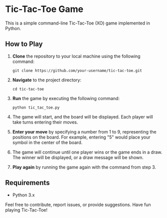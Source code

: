# Tic-Tac-Toe Game

This is a simple command-line Tic-Tac-Toe (XO) game implemented in Python.

## How to Play

1. **Clone** the repository to your local machine using the following command:
   ```
   git clone https://github.com/your-username/tic-tac-toe.git
   ```

2. **Navigate** to the project directory:
   ```
   cd tic-tac-toe
   ```

3. **Run** the game by executing the following command:
   ```
   python tic_tac_toe.py
   ```

4. The game will start, and the board will be displayed. Each player will take turns entering their moves.

5. **Enter your move** by specifying a number from 1 to 9, representing the positions on the board. For example, entering "5" would place your symbol in the center of the board.

6. The game will continue until one player wins or the game ends in a draw. The winner will be displayed, or a draw message will be shown.

7. **Play again** by running the game again with the command from step 3.

## Requirements

- Python 3.x

Feel free to contribute, report issues, or provide suggestions. Have fun playing Tic-Tac-Toe!
